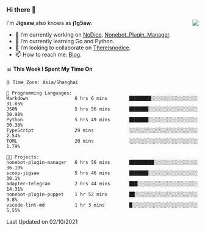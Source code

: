 ### Hi there 👋

<a href="#">
  <img align="right" src="https://github-readme-stats.vercel.app/api?username=j1g5awi&count_private=true&show_icons=true&title_color=80070B&text_color=B3B3B3&bg_color=212121&icon_color=80070B" />
</a>

I'm **Jigsaw**,also knows as **j1g5aw**.

- 🔭 I’m currently working on [NoDice](https://github.com/thereisnodice/nodice2), [Nonebot_Plugin_Manager](https://github.com/Jigsaw111/nonebot_plugin_manager).
- 🌱 I’m currently learning Go and Python.
- 👯 I’m looking to collaborate on [Thereisnodice](https://github.com/thereisnodice).
- 📫 How to reach me: [Blog](https://blog.maddestroyer.xyz/).

<!--START_SECTION:waka-->
📊 **This Week I Spent My Time On** 

```text
⌚︎ Time Zone: Asia/Shanghai

💬 Programming Languages: 
Markdown                 6 hrs 6 mins        ████████░░░░░░░░░░░░░░░░░   31.85% 
JSON                     5 hrs 56 mins       ███████░░░░░░░░░░░░░░░░░░   30.98% 
Python                   5 hrs 49 mins       ███████░░░░░░░░░░░░░░░░░░   30.38% 
TypeScript               29 mins             ░░░░░░░░░░░░░░░░░░░░░░░░░   2.54% 
TOML                     20 mins             ░░░░░░░░░░░░░░░░░░░░░░░░░   1.79%

🐱‍💻 Projects: 
nonebot-plugin-manager   6 hrs 56 mins       █████████░░░░░░░░░░░░░░░░   36.19% 
scoop-jigsaw             5 hrs 46 mins       ███████░░░░░░░░░░░░░░░░░░   30.1% 
adapter-telegram         2 hrs 44 mins       ███░░░░░░░░░░░░░░░░░░░░░░   14.31% 
nonebot-plugin-puppet    1 hr 52 mins        ██░░░░░░░░░░░░░░░░░░░░░░░   9.8% 
vscode-lint-md           1 hr 3 mins         █░░░░░░░░░░░░░░░░░░░░░░░░   5.55%

```


 Last Updated on 02/10/2021
<!--END_SECTION:waka-->
